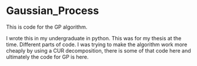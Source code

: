 # Gaussian_Process
This is code for the GP algorithm. 

I wrote this in my undergraduate in python. This was for my thesis at the time. Different parts of code. I was trying to make the algorithm work more cheaply by using a CUR decomposition, there is some of that code here and ultimately the code for GP is here. 
